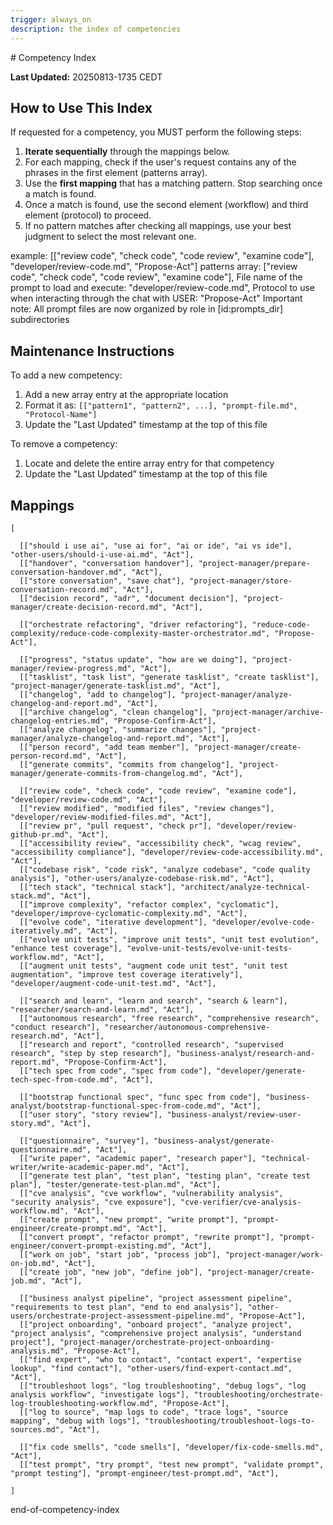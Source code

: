 ```yaml
---
trigger: always_on
description: the index of competencies
---
```


<olaf-query-competency-index>
# Competency Index

**Last Updated:** 20250813-1735 CEDT

## How to Use This Index

If requested for a competency, you MUST perform the following steps:
1.  **Iterate sequentially** through the mappings below.
2.  For each mapping, check if the user's request contains any of the phrases in the first element (patterns array).
3.  Use the **first mapping** that has a matching pattern. Stop searching once a match is found.
4.  Once a match is found, use the second element (workflow) and third element (protocol) to proceed.
5.  If no pattern matches after checking all mappings, use your best judgment to select the most relevant one.

example:  [["review code", "check code", "code review", "examine code"], "developer/review-code.md", "Propose-Act"]
patterns array: ["review code", "check code", "code review", "examine code"],
File name of the prompt to load and execute: "developer/review-code.md", 
Protocol to use when interacting through the chat with USER: "Propose-Act"
Important note: All prompt files are now organized by role in [id:prompts_dir] subdirectories

## Maintenance Instructions

To add a new competency:
1. Add a new array entry at the appropriate location
2. Format it as: `[["pattern1", "pattern2", ...], "prompt-file.md", "Protocol-Name"]`
3. Update the "Last Updated" timestamp at the top of this file

To remove a competency:
1. Locate and delete the entire array entry for that competency
2. Update the "Last Updated" timestamp at the top of this file

## Mappings

```
[

  [["should i use ai", "use ai for", "ai or ide", "ai vs ide"], "other-users/should-i-use-ai.md", "Act"],
  [["handover", "conversation handover"], "project-manager/prepare-conversation-handover.md", "Act"],
  [["store conversation", "save chat"], "project-manager/store-conversation-record.md", "Act"],
  [["decision record", "adr", "document decision"], "project-manager/create-decision-record.md", "Act"],

  [["orchestrate refactoring", "driver refactoring"], "reduce-code-complexity/reduce-code-complexity-master-orchestrator.md", "Propose-Act"],

  [["progress", "status update", "how are we doing"], "project-manager/review-progress.md", "Act"],
  [["tasklist", "task list", "generate tasklist", "create tasklist"], "project-manager/generate-tasklist.md", "Act"],
  [["changelog", "add to changelog"], "project-manager/analyze-changelog-and-report.md", "Act"],
  [["archive changelog", "clean changelog"], "project-manager/archive-changelog-entries.md", "Propose-Confirm-Act"],
  [["analyze changelog", "summarize changes"], "project-manager/analyze-changelog-and-report.md", "Act"],
  [["person record", "add team member"], "project-manager/create-person-record.md", "Act"],
  [["generate commits", "commits from changelog"], "project-manager/generate-commits-from-changelog.md", "Act"],

  [["review code", "check code", "code review", "examine code"], "developer/review-code.md", "Act"],
  [["review modified", "modified files", "review changes"], "developer/review-modified-files.md", "Act"],
  [["review pr", "pull request", "check pr"], "developer/review-github-pr.md", "Act"],
  [["accessibility review", "accessibility check", "wcag review", "accessibility compliance"], "developer/review-code-accessibility.md", "Act"],
  [["codebase risk", "code risk", "analyze codebase", "code quality analysis"], "other-users/analyze-codebase-risk.md", "Act"],
  [["tech stack", "technical stack"], "architect/analyze-technical-stack.md", "Act"],
  [["improve complexity", "refactor complex", "cyclomatic"], "developer/improve-cyclomatic-complexity.md", "Act"],
  [["evolve code", "iterative development"], "developer/evolve-code-iteratively.md", "Act"],
  [["evolve unit tests", "improve unit tests", "unit test evolution", "enhance test coverage"], "evolve-unit-tests/evolve-unit-tests-workflow.md", "Act"],
  [["augment unit tests", "augment code unit test", "unit test augmentation", "improve test coverage iteratively"], "developer/augment-code-unit-test.md", "Act"],

  [["search and learn", "learn and search", "search & learn"], "researcher/search-and-learn.md", "Act"],
  [["autonomous research", "free research", "comprehensive research", "conduct research"], "researcher/autonomous-comprehensive-research.md", "Act"],
  [["research and report", "controlled research", "supervised research", "step by step research"], "business-analyst/research-and-report.md", "Propose-Confirm-Act"],
  [["tech spec from code", "spec from code"], "developer/generate-tech-spec-from-code.md", "Act"],

  [["bootstrap functional spec", "func spec from code"], "business-analyst/bootstrap-functional-spec-from-code.md", "Act"],
  [["user story", "story review"], "business-analyst/review-user-story.md", "Act"],

  [["questionnaire", "survey"], "business-analyst/generate-questionnaire.md", "Act"],
  [["write paper", "academic paper", "research paper"], "technical-writer/write-academic-paper.md", "Act"],
  [["generate test plan", "test plan", "testing plan", "create test plan"], "tester/generate-test-plan.md", "Act"],
  [["cve analysis", "cve workflow", "vulnerability analysis", "security analysis", "cve exposure"], "cve-verifier/cve-analysis-workflow.md", "Act"],
  [["create prompt", "new prompt", "write prompt"], "prompt-engineer/create-prompt.md", "Act"],
  [["convert prompt", "refactor prompt", "rewrite prompt"], "prompt-engineer/convert-prompt-existing.md", "Act"],
  [["work on job", "start job", "process job"], "project-manager/work-on-job.md", "Act"],
  [["create job", "new job", "define job"], "project-manager/create-job.md", "Act"],

  [["business analyst pipeline", "project assessment pipeline", "requirements to test plan", "end to end analysis"], "other-users/orchestrate-project-assessment-pipeline.md", "Propose-Act"],
  [["project onboarding", "onboard project", "analyze project", "project analysis", "comprehensive project analysis", "understand project"], "project-manager/orchestrate-project-onboarding-analysis.md", "Propose-Act"],
  [["find expert", "who to contact", "contact expert", "expertise lookup", "find contact"], "other-users/find-expert-contact.md", "Act"],
  [["troubleshoot logs", "log troubleshooting", "debug logs", "log analysis workflow", "investigate logs"], "troubleshooting/orchestrate-log-troubleshooting-workflow.md", "Propose-Act"],
  [["log to source", "map logs to code", "trace logs", "source mapping", "debug with logs"], "troubleshooting/troubleshoot-logs-to-sources.md", "Act"],

  [["fix code smells", "code smells"], "developer/fix-code-smells.md", "Act"],
  [["test prompt", "try prompt", "test new prompt", "validate prompt", "prompt testing"], "prompt-engineer/test-prompt.md", "Act"],

]
```
end-of-competency-index
</olaf-query-competency-index>
